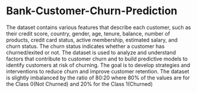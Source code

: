 # Bank-Customer-Churn-Prediction

The dataset contains various features that describe each customer, such as their credit score, country, gender, age, tenure, balance, number of products, credit card status, active membership, estimated salary, and churn status. The churn status indicates whether a customer has churned/exited or not. The dataset is used to analyze and understand factors that contribute to customer churn and to build predictive models to identify customers at risk of churning. The goal is to develop strategies and interventions to reduce churn and improve customer retention. The dataset is slightly imbalanced by the ratio of 80:20 where 80% of the values are for the Class 0(Not Churned) and 20% for the Class 1(Churned)
